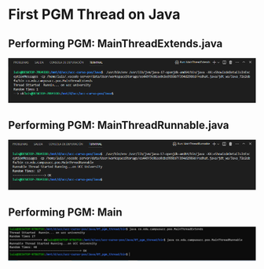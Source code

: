 # First PGM Thread on Java

## Performing PGM: MainThreadExtends.java
![MainThreadExtends](./images/MainThreadExtends.png)

## Performing PGM: MainThreadRunnable.java
![MainThreadRunnable](./images/MainThreadRunnable.png)

## Performing PGM: Main
![Main](./images/Main.png)